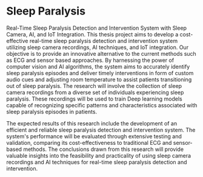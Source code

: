 # Sleep Paralysis
Real-Time Sleep Paralysis Detection and Intervention System with Sleep Camera, AI, and IoT Integration.
This thesis project aims to develop a cost-effective real-time sleep paralysis detection and intervention system utilizing sleep camera recordings, AI techniques, and IoT integration. Our objective is to provide an innovative alternative to the current methods such as ECG and sensor based approaches. By harnessing the power of computer vision and AI algorithms, the system aims to accurately identify sleep paralysis episodes and deliver timely interventions in form of custom audio cues and adjusting room temperature to assist patients transitioning out of sleep paralysis. The research will involve the collection of sleep camera recordings from a diverse set of individuals experiencing sleep paralysis. These recordings will be used to train Deep learning models capable of recognizing specific patterns and characteristics associated with sleep paralysis episodes in patients.

The expected results of this research include the development of an efficient and reliable sleep paralysis detection and intervention system. The system's performance will be evaluated through extensive testing and validation, comparing its cost-effectiveness to traditional ECG and sensor-based methods. The conclusions drawn from this research will provide valuable insights into the feasibility and practicality of using sleep camera recordings and AI techniques for real-time sleep paralysis detection and intervention.
